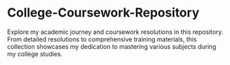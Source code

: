 # College-Coursework-Repository
Explore my academic journey and coursework resolutions in this repository. From detailed resolutions to comprehensive training materials, this collection showcases my dedication to mastering various subjects during my college studies. 
